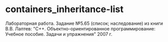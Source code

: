 # containers_inheritance-list
Лабораторная работа. Задание №5.65 (список; наследование) из книги В.В. Лаптев: "C++. Объектно-ориентированное программирование: Учебное пособие. Задачи и упражнения" 2007 г.
